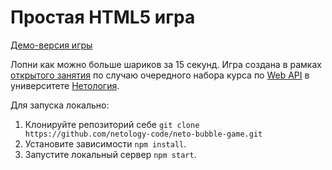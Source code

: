 # Простая HTML5 игра

[Демо-версия игры](https://netology-code.github.io/neto-bubble-game/)

Лопни как можно больше шариков за 15 секунд. Игра создана в рамках [открытого занятия](http://netology.ru/free-lessons/dev-browser-game) по случаю очередного набора курса по [Web API](http://netology.ru/programs/html-javascript) в университете [Нетология](http://netology.ru/).

Для запуска локально:

1. Клонируйте репозиторий себе `git clone https://github.com/netology-code/neto-bubble-game.git`
2. Установите зависимости `npm install`.
3. Запустите локальный сервер `npm start`.
